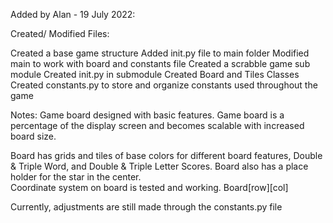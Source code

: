 Added by Alan - 19 July 2022:

Created/ Modified Files:

Created a base game structure
Added init.py file to main folder
Modified main to work with board and constants file
Created a scrabble game sub module
   Created init.py in submodule
   Created Board and Tiles Classes
   Created constants.py to store and organize constants used throughout the game


Notes:
Game board designed with basic features.  Game board is a percentage of the display screen and becomes 
scalable with increased board size.

Board has grids and tiles of base colors for different board features, Double & Triple Word, 
and Double & Triple Letter Scores.  Board also has a place holder for the star in the center.  
Coordinate system on board is tested and working.  Board[row][col]

Currently, adjustments are still made through the constants.py file
